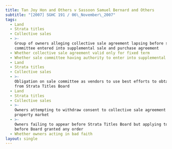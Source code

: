 ```yaml
---
title: Tan Joy Hon and Others v Sassoon Samuel Bernard and Others
subtitle: "[2007] SGHC 191 / 06\_November\_2007"
tags:
  - Land
  - Strata titles
  - Collective sales
  - >-
    Group of owners alleging collective sale agreement lapsing before sale
    committee entered into supplemental sale and purchase agreement
  - Whether collective sale agreement valid only for fixed term
  - Whether sale committee having authority to enter into supplemental agreement
  - Land
  - Strata titles
  - Collective sales
  - >-
    Obligation on sale committee as vendors to use best efforts to obtain order
    from Strata Titles Board
  - Land
  - Strata titles
  - Collective sales
  - >-
    Owners attempting to withdraw consent to collective sale agreement in rising
    property market
  - >-
    Owners failing to appear before Strata Titles Board but applying to court
    before Board granted any order
  - Whether owners acting in bad faith
layout: single
---
```


